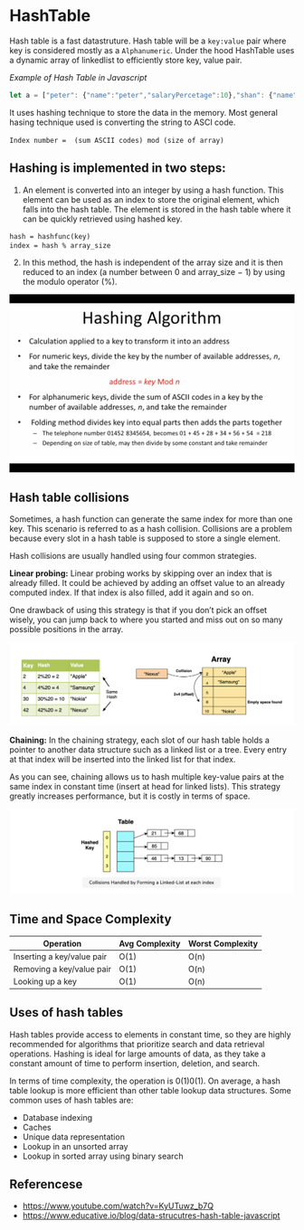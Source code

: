 # HashTable

Hash table is a fast datastruture. Hash table will be a `key:value` pair where key is considered mostly as a `Alphanumeric`. Under the hood HashTable uses a dynamic array of linkedlist to efficiently store key, value pair.

*Example of Hash Table in Javascript*
```js
let a = ["peter": {"name":"peter","salaryPercetage":10},"shan": {"name":"shan","salaryPercetage":20}]
```

It uses hashing technique to store the data in the memory. Most general hasing technique used is converting the string to ASCI code.

`Index number =  (sum ASCII codes) mod (size of array)`

## Hashing is implemented in two steps:

1. An element is converted into an integer by using a hash function. This element can be used as an index to store the original element, which falls into the hash table.
The element is stored in the hash table where it can be quickly retrieved using hashed key.
```
hash = hashfunc(key)
index = hash % array_size
```
2. In this method, the hash is independent of the array size and it is then reduced to an index (a number between 0 and array_size − 1) by using the modulo operator (%).

![HashingAlgorithm](images/HashTable/HashingAlgorithm.png "HashingAlgorithm")

## Hash table collisions
Sometimes, a hash function can generate the same index for more than one key. This scenario is referred to as a hash collision. Collisions are a problem because every slot in a hash table is supposed to store a single element.

Hash collisions are usually handled using four common strategies.

**Linear probing:** Linear probing works by skipping over an index that is already filled. It could be achieved by adding an offset value to an already computed index. If that index is also filled, add it again and so on.

One drawback of using this strategy is that if you don’t pick an offset wisely, you can jump back to where you started and miss out on so many possible positions in the array.

![LinearCollision](images/HashTable/LinearCollision.png "LinearCollision")

**Chaining:** In the chaining strategy, each slot of our hash table holds a pointer to another data structure such as a linked list or a tree. Every entry at that index will be inserted into the linked list for that index.

As you can see, chaining allows us to hash multiple key-value pairs at the same index in constant time (insert at head for linked lists). This strategy greatly increases performance, but it is costly in terms of space.

![ChainingCollision](images/HashTable/ChainingCollision.png "ChainingCollision")

## Time and Space Complexity

| Operation | Avg Complexity |  Worst Complexity |
| ------------- | ------------- |------------- |
| Inserting a key/value pair | O(1) |  O(n) |
| Removing a key/value pair| O(1) |  O(n) |
| Looking up a key | O(1) |  O(n) |

## Uses of hash tables

Hash tables provide access to elements in constant time, so they are highly recommended for algorithms that prioritize search and data retrieval operations. Hashing is ideal for large amounts of data, as they take a constant amount of time to perform insertion, deletion, and search.

In terms of time complexity, the operation is 0(1)0(1). On average, a hash table lookup is more efficient than other table lookup data structures. Some common uses of hash tables are:

- Database indexing
- Caches
- Unique data representation
- Lookup in an unsorted array
- Lookup in sorted array using binary search

## Referencese

- https://www.youtube.com/watch?v=KyUTuwz_b7Q
- https://www.educative.io/blog/data-strucutres-hash-table-javascript
